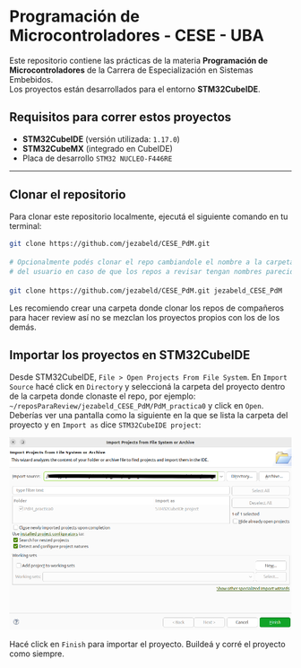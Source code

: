 # Programación de Microcontroladores - CESE - UBA

Este repositorio contiene las prácticas de la materia **Programación de Microcontroladores** de la Carrera de Especialización en Sistemas Embebidos.  
Los proyectos están desarrollados para el entorno **STM32CubeIDE**.  

## Requisitos para correr estos proyectos

- **STM32CubeIDE** (versión utilizada: `1.17.0`)
- **STM32CubeMX** (integrado en CubeIDE)
- Placa de desarrollo `STM32 NUCLEO-F446RE`

---

## Clonar el repositorio

Para clonar este repositorio localmente, ejecutá el siguiente comando en tu terminal:

```bash
git clone https://github.com/jezabeld/CESE_PdM.git

# Opcionalmente podés clonar el repo cambiandole el nombre a la carpeta con el nombre 
# del usuario en caso de que los repos a revisar tengan nombres parecidos, por ejemplo:

git clone https://github.com/jezabeld/CESE_PdM.git jezabeld_CESE_PdM
```

Les recomiendo crear una carpeta donde clonar los repos de compañeros para hacer review así no se mezclan los proyectos propios con los de los demás.

## Importar los proyectos en STM32CubeIDE
Desde STM32CubeIDE, `File > Open Projects From File System`.
En `Import Source` hacé click en `Directory` y seleccioná la carpeta del proyecto dentro de la carpeta donde clonaste el repo, por ejemplo: `~/reposParaReview/jezabeld_CESE_PdM/PdM_practica0` y click en `Open`.
Deberías ver una pantalla como la siguiente en la que se lista la carpeta del proyecto y en `Import as` dice `STM32CubeIDE project`: 

![](./img/importProject.png)

Hacé click en `Finish` para importar el proyecto.
Buildeá y corré el proyecto como siempre.
